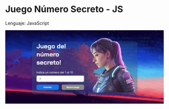 # Juego Número Secreto - JS 
Lenguaje: JavaScript


![](https://github.com/Jsckbe/JuegoSecreto/blob/master/img/JuegoSecreto-JS.jpg)


